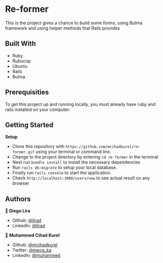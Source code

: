 # Re-former

This is the project gives a chance to build some forms, using Bulma framework and using helper methods that Rails provides

## Built With

-   Ruby
-   Rubocop
-   Ubuntu
-   Rails
-   Bulma

## Prerequisities

To get this project up and running locally, you must already have ruby and rails installed on your computer.

## Getting Started

**Setup**

- Clone this repository with ```https://github.com/mcihadkurel/re-former.git``` using your terminal or command line.<br>
- Change to the project directory by entering ```cd re-former``` in the terminal<br>
- Next run ```bundle install``` to install the necessary dependencies<br>
- Run ```rails db:migrate``` to setup your local database.<br>
- Finally run ```rails console``` to start the application.<br>
- Check ```http://localhost:3000/users/new``` to see actual result on any browser

## Authors

👤 **Diego Lira**

- Github: [@lirad](https://github.com/lirad)
- LinkedIn: [@lirad](https://www.linkedin.com/in/diegoalira/)

👤 **Muhammed Cihad Kurel**

- Github: [@mcihadkurel](https://github.com/mcihadkurel)
- Twitter: [@mece_ka](https://twitter.com/mece_ka)
- LinkedIn: [@muhammed](https://www.linkedin.com/in/muhammed-cihad-8187581a8/)